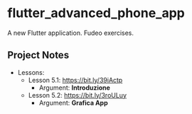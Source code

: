 # flutter_advanced_phone_app

A new Flutter application. Fudeo exercises.

## Project Notes

- Lessons:
    - Lesson 5.1: https://bit.ly/39iActp
        - Argument: **Introduzione**
    - Lesson 5.2: https://bit.ly/3roULuy
        - Argument: **Grafica App**
